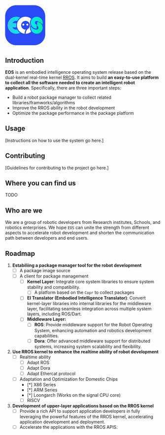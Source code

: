 # <img src="https://github.com/EOS-OS/EOS/blob/main/images/EOS%401x.png" width="130" height="130" alt="EOS">

## Introduction

**EOS** is an embodied intelligence operating system release based on the dual-kernel real-time kernel [RROS](https://github.com/BUPT-OS/RROS).
It aims to build **an easy-to-use platform to collect all the software needed to create an intelligent robot application**.
Specifically, there are three important steps:
   - Build a robot package manager to collect related libraries/framworks/algorithms
   - Improve the RROS ability in the robot development
   - Optimize the package performance in the package platform

## Usage

[Instructions on how to use the system go here.]

## Contributing

[Guidelines for contributing to the project go here.]

## Where you can find us

TODO

## Who are we

We are a group of robotic developers from Research institutes, Schools, and robotics enterprises.
We hope `EOS` can unite the strength from different aspects to accelerate robot development and shorten the communication path between developers and end users.

## Roadmap

1. **Estabiliing a package manager tool for the robot development**
   - [ ] A package image source
   - [ ] A client for package management
     - [ ] **Kernel Layer**: Integrate core system libraries to ensure system stability and compatibility.
        - [ ] A platform based on the `Copr` to collect packages
     - [ ] **EI Translator (Embodied Intelligence Translator)**: Convert kernel-layer libraries into internal libraries for the middleware layer, facilitating seamless integration across multiple system layers, including ROS/Dart.
     - [ ] **Middleware Layer:**
       - [ ] **ROS**: Provide middleware support for the Robot Operating System, enhancing automation and robotics development capabilities.
       - [ ] **Dora**: Offer advanced middleware support for distributed systems, increasing system scalability and flexibility.
2. **Use RROS kernel to enhance the realtime ability of robot development**
   - [ ] Realtime ability
     - [ ] Adapt ROS
     - [ ] Adapt Dora
     - [ ] Adapt Ethercat protocol
   - [ ] Adaptation and Optimization for Domestic Chips
     - [*] X86 Series
     - [*] ARM Series
     - [*] Loongarch (Works on the signal CPU core)
     - [ ] RISCV
3. **Development of upper-layer applications based on the RROS kernel**
   - [ ] Provide a rich API to support application developers in fully leveraging the powerful features of the RROS kernel, accelerating application development and deployment.
   - [ ] Accelerate the applications with the RROS APIS.
